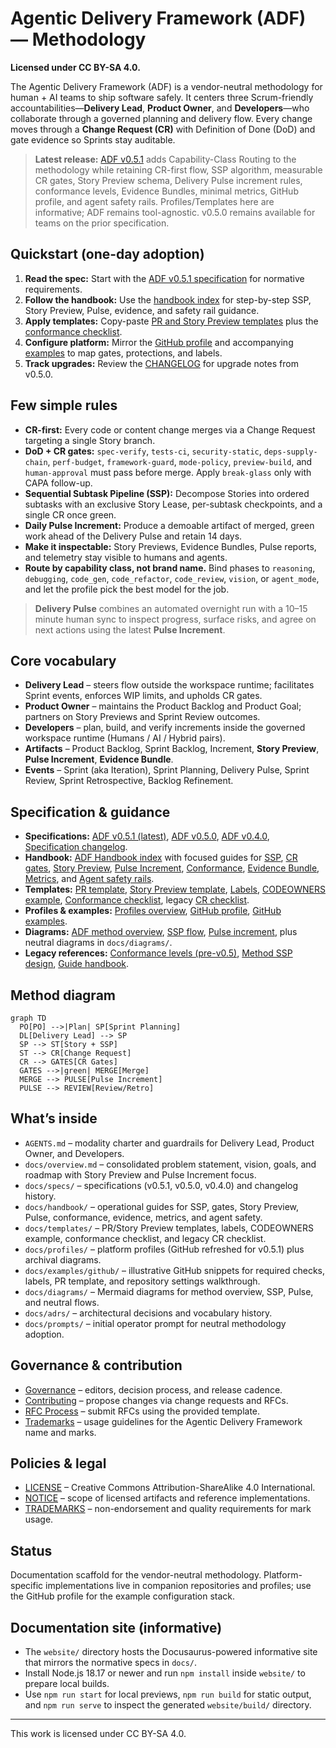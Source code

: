 # Agentic Delivery Framework (ADF) — Methodology

**Licensed under CC BY-SA 4.0.**

The Agentic Delivery Framework (ADF) is a vendor-neutral methodology for human + AI teams to ship software safely. It centers three Scrum-friendly accountabilities—**Delivery Lead**, **Product Owner**, and **Developers**—who collaborate through a governed planning and delivery flow. Every change moves through a **Change Request (CR)** with Definition of Done (DoD) and gate evidence so Sprints stay auditable.

> **Latest release:** [ADF v0.5.1](docs/specs/adf-spec-v0.5.1.md) adds Capability-Class Routing to the methodology while retaining CR-first flow, SSP algorithm, measurable CR gates, Story Preview schema, Delivery Pulse increment rules, conformance levels, Evidence Bundles, minimal metrics, GitHub profile, and agent safety rails. Profiles/Templates here are informative; ADF remains tool-agnostic. v0.5.0 remains available for teams on the prior specification.

## Quickstart (one-day adoption)

1. **Read the spec:** Start with the [ADF v0.5.1 specification](docs/specs/adf-spec-v0.5.1.md) for normative requirements.
2. **Follow the handbook:** Use the [handbook index](docs/handbook/README.md) for step-by-step SSP, Story Preview, Pulse, evidence, and safety rail guidance.
3. **Apply templates:** Copy-paste [PR and Story Preview templates](docs/templates/) plus the [conformance checklist](docs/templates/conformance-checklist.md).
4. **Configure platform:** Mirror the [GitHub profile](docs/profiles/github.md) and accompanying [examples](docs/examples/github/) to map gates, protections, and labels.
5. **Track upgrades:** Review the [CHANGELOG](CHANGELOG.md) for upgrade notes from v0.5.0.

## Few simple rules
- **CR-first:** Every code or content change merges via a Change Request targeting a single Story branch.
- **DoD + CR gates:** `spec-verify`, `tests-ci`, `security-static`, `deps-supply-chain`, `perf-budget`, `framework-guard`, `mode-policy`, `preview-build`, and `human-approval` must pass before merge. Apply `break-glass` only with CAPA follow-up.
- **Sequential Subtask Pipeline (SSP):** Decompose Stories into ordered subtasks with an exclusive Story Lease, per-subtask checkpoints, and a single CR once green.
- **Daily Pulse Increment:** Produce a demoable artifact of merged, green work ahead of the Delivery Pulse and retain 14 days.
- **Make it inspectable:** Story Previews, Evidence Bundles, Pulse reports, and telemetry stay visible to humans and agents.
- **Route by capability class, not brand name.** Bind phases to `reasoning`, `debugging`, `code_gen`, `code_refactor`, `code_review`, `vision`, or `agent_mode`, and let the profile pick the best model for the job.

> **Delivery Pulse** combines an automated overnight run with a 10–15 minute human sync to inspect progress, surface risks, and agree on next actions using the latest **Pulse Increment**.

## Core vocabulary
- **Delivery Lead** – steers flow outside the workspace runtime; facilitates Sprint events, enforces WIP limits, and upholds CR gates.
- **Product Owner** – maintains the Product Backlog and Product Goal; partners on Story Previews and Sprint Review outcomes.
- **Developers** – plan, build, and verify increments inside the governed workspace runtime (Humans / AI / Hybrid pairs).
- **Artifacts** – Product Backlog, Sprint Backlog, Increment, **Story Preview**, **Pulse Increment**, **Evidence Bundle**.
- **Events** – Sprint (aka Iteration), Sprint Planning, Delivery Pulse, Sprint Review, Sprint Retrospective, Backlog Refinement.

## Specification & guidance
- **Specifications:** [ADF v0.5.1 (latest)](docs/specs/adf-spec-v0.5.1.md), [ADF v0.5.0](docs/specs/adf-spec-v0.5.0.md), [ADF v0.4.0](docs/specs/spec.v0.4.0.md), [Specification changelog](docs/specs/changelog.md).
- **Handbook:** [ADF Handbook index](docs/handbook/README.md) with focused guides for [SSP](docs/handbook/ssp.md), [CR gates](docs/handbook/cr-gates.md), [Story Preview](docs/handbook/story-preview.md), [Pulse Increment](docs/handbook/pulse-increment.md), [Conformance](docs/handbook/conformance.md), [Evidence Bundle](docs/handbook/evidence-bundle.md), [Metrics](docs/handbook/metrics.md), and [Agent safety rails](docs/handbook/safety-rails.md).
- **Templates:** [PR template](docs/templates/pr-template.md), [Story Preview template](docs/templates/story-preview.md), [Labels](docs/templates/labels.md), [CODEOWNERS example](docs/templates/codeowners.example), [Conformance checklist](docs/templates/conformance-checklist.md), legacy [CR checklist](docs/templates/cr-checklist.md).
- **Profiles & examples:** [Profiles overview](docs/profiles/overview.md), [GitHub profile](docs/profiles/github.md), [GitHub examples](docs/examples/github/).
- **Diagrams:** [ADF method overview](docs/diagrams/adf-method-overview.mmd), [SSP flow](docs/diagrams/ssp-flow.mmd), [Pulse increment](docs/diagrams/pulse-increment.mmd), plus neutral diagrams in `docs/diagrams/`.
- **Legacy references:** [Conformance levels (pre-v0.5)](docs/conformance.md), [Method SSP design](docs/method/ssp-sequential-subtask-pipeline.v0.1.0.md), [Guide handbook](docs/guide/handbook.md).

## Method diagram

```mermaid
graph TD
  PO[PO] -->|Plan| SP[Sprint Planning]
  DL[Delivery Lead] --> SP
  SP --> ST[Story + SSP]
  ST --> CR[Change Request]
  CR --> GATES[CR Gates]
  GATES -->|green| MERGE[Merge]
  MERGE --> PULSE[Pulse Increment]
  PULSE --> REVIEW[Review/Retro]
```

## What’s inside
- `AGENTS.md` – modality charter and guardrails for Delivery Lead, Product Owner, and Developers.
- `docs/overview.md` – consolidated problem statement, vision, goals, and roadmap with Story Preview and Pulse Increment focus.
- `docs/specs/` – specifications (v0.5.1, v0.5.0, v0.4.0) and changelog history.
- `docs/handbook/` – operational guides for SSP, gates, Story Preview, Pulse, conformance, evidence, metrics, and agent safety.
- `docs/templates/` – PR/Story Preview templates, labels, CODEOWNERS example, conformance checklist, and legacy CR checklist.
- `docs/profiles/` – platform profiles (GitHub refreshed for v0.5.1) plus archival diagrams.
- `docs/examples/github/` – illustrative GitHub snippets for required checks, labels, PR template, and repository settings walkthrough.
- `docs/diagrams/` – Mermaid diagrams for method overview, SSP, Pulse, and neutral flows.
- `docs/adrs/` – architectural decisions and vocabulary history.
- `docs/prompts/` – initial operator prompt for neutral methodology adoption.

## Governance & contribution
- [Governance](docs/governance.md) – editors, decision process, and release cadence.
- [Contributing](docs/contributing.md) – propose changes via change requests and RFCs.
- [RFC Process](docs/rfcs/process.md) – submit RFCs using the provided template.
- [Trademarks](TRADEMARKS.md) – usage guidelines for the Agentic Delivery Framework name and marks.

## Policies & legal
- [LICENSE](LICENSE) – Creative Commons Attribution-ShareAlike 4.0 International.
- [NOTICE](NOTICE) – scope of licensed artifacts and reference implementations.
- [TRADEMARKS](TRADEMARKS.md) – non-endorsement and quality requirements for mark usage.

## Status
Documentation scaffold for the vendor-neutral methodology. Platform-specific implementations live in companion repositories and profiles; use the GitHub profile for the example configuration stack.

## Documentation site (informative)
- The `website/` directory hosts the Docusaurus-powered informative site that mirrors the normative specs in `docs/`.
- Install Node.js 18.17 or newer and run `npm install` inside `website/` to prepare local builds.
- Use `npm run start` for local previews, `npm run build` for static output, and `npm run serve` to inspect the generated `website/build/` directory.

---

This work is licensed under CC BY-SA 4.0.
